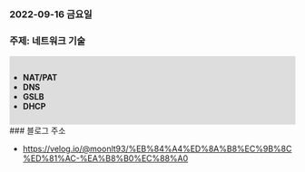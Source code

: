 ### 2022-09-16 금요일

### 주제: 네트워크 기술

<div style="background: #DDD; padding-top: 15px; padding-bottom: 10px;">

<b>

- NAT/PAT
- DNS
- GSLB
- DHCP

</b>

</div>
### 블로그 주소 

- https://velog.io/@moonlt93/%EB%84%A4%ED%8A%B8%EC%9B%8C%ED%81%AC-%EA%B8%B0%EC%88%A0